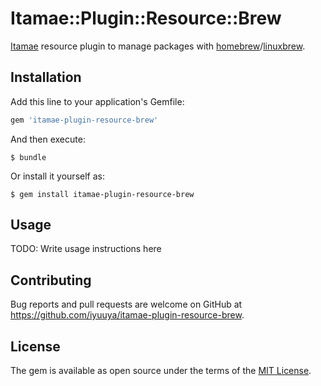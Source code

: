 # Itamae::Plugin::Resource::Brew

[Itamae](https://github.com/itamae-kitchen/itamae) resource plugin to manage packages with [homebrew](http://brew.sh/)/[linuxbrew](http://linuxbrew.sh/).

## Installation

Add this line to your application's Gemfile:

```ruby
gem 'itamae-plugin-resource-brew'
```

And then execute:

    $ bundle

Or install it yourself as:

    $ gem install itamae-plugin-resource-brew

## Usage

TODO: Write usage instructions here

## Contributing

Bug reports and pull requests are welcome on GitHub at https://github.com/iyuuya/itamae-plugin-resource-brew.

## License

The gem is available as open source under the terms of the [MIT License](http://opensource.org/licenses/MIT).

